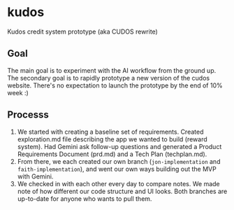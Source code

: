 # kudos
Kudos credit system prototype (aka CUDOS rewrite)

## Goal
The main goal is to experiment with the AI workflow from the ground up.  The secondary goal is to rapidly prototype a new version of the cudos website.  There's no expectation to launch the prototype by the end of 10% week :) 

## Processs
1. We started with creating a baseline set of requirements.  Created exploration.md file describing the app we wanted to build (reward system).  Had Gemini ask follow-up questions and generated a Product Requirements Document (prd.md) and a Tech Plan (techplan.md).
2. From there, we each created our own branch (`jon-implementation` and `faith-implementation`), and went our own ways building out the MVP with Gemini.
3. We checked in with each other every day to compare notes.  We made note of how different our code structure and UI looks.  Both branches are up-to-date for anyone who wants to pull them.


  
  
